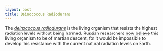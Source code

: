```yaml
---
layout: post
title: Deinococcus Radiodurans
---
```


The <a href="http://deinococcus.allbio.org/"><i>deinococcus radiodurans</i></a> is the living organism that resists the highest radiation levels without being harmed. Russian researchers <a href="http://www.newscientist.com/news/news.jsp?id=ns99992844">now believe</a> this living organism to be of martian descent, for it would be impossible to develop this resistance with the current natural radiation levels on Earth.
